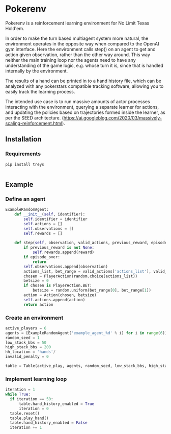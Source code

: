 # Pokerenv
Pokerenv is a reinforcement learning environment for No Limit Texas Hold'em. 

In order to make the turn based multiagent system more natural, the environment operates in the opposite way when compared to the OpenAI gym interface. 
Here the environment calls step() on an agent to get and action given observation, rather than the other way around.
This way neither the main training loop nor the agents need to have any understanding of the game logic, e.g. whose turn it is, since that is handled internally by the environment.

The results of a hand can be printed in to a hand history file, which can be analyzed with any pokerstars compatible tracking software, allowing you to easily track the learning process.

The intended use case is to run massive amounts of actor processes interacting with the environment, querying a separate learner for actions, and updating the policies based on trajectories formed inside the learner, as per the SEED architecture. (https://ai.googleblog.com/2020/03/massively-scaling-reinforcement.html).

## Installation
### Requirements
```shell
pip install treys
```
```shell

```

## Example

### Define an agent

```python
ExampleRandomAgent:
    def __init__(self, identifier):
        self.identifier = identifier
        self.actions = []
        self.observations = []
        self.rewards = []
    
    def step(self, observation, valid_actions, previous_reward, episode_over):
        if previous_reward is not None:
            self.rewards.append(reward)
        if episode_over:
            return
        self.observations.append(observation)
        actions_list, bet_range = valid_actions['actions_list'], valid_actions['bet_range']
        chosen = PlayerAction(random.choice(actions_list))
        betsize = 0
        if chosen is PlayerAction.BET:
            betsize = random.uniform(bet_range[0], bet_range[1])
        action = Action(chosen, betsize)
        self.actions.append(action)
        return action
```


### Create an environment
```python
active_players = 6
agents = [ExampleRandomAgent('example_agent_%d' % i) for i in range(6)]
random_seed = 1
low_stack_bbs = 50
high_stack_bbs = 200
hh_location = 'hands'/
invalid_penalty = 0

table = Table(active_play, agents, random_seed, low_stack_bbs, high_stack_bbs, hh_location, invalid_penalty)
```

### Implement learning loop
```python
iteration = 1
while True:
  if iteration == 50:
      table.hand_history_enabled = True
      iteration = 0
  table.reset()
  table.play_hand()
  table.hand_history_enabled = False
  iteration += 1
  
```
